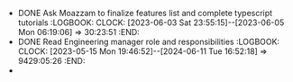 - DONE Ask Moazzam to finalize features list and complete typescript tutorials
  :LOGBOOK:
  CLOCK: [2023-06-03 Sat 23:55:15]--[2023-06-05 Mon 06:19:06] =>  30:23:51
  :END:
- DONE Read Engineering manager role and responsibilities
  :LOGBOOK:
  CLOCK: [2023-05-15 Mon 19:46:52]--[2024-06-11 Tue 16:52:18] =>  9429:05:26
  :END:
-